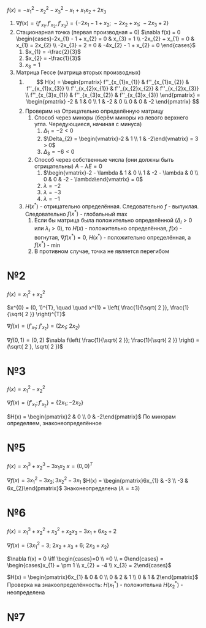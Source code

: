 $f(x) = -x_{1}^{2} - x_{2}^{2} - x_{3}^{2} - x_{1} + x_{1}x_{2} + 2x_{3}$

1. $\nabla f(x) = \left\{ f'_{x_{1}}, f'_{x_{2}}, f'_{x_{3}}  \right\} = \left\{ -2x_{1} - 1 + x_{2};\ -2x_{2} + x_{1};\ -2x_{3} + 2 \right\}$
2. Стационарная точка (первая производная = 0) $\nabla f(x) = 0 \begin{cases}-2x_{1} - 1 + x_{2} = 0 & x_{3} = 1 \\ -2x_{2} + x_{1} = 0 & x_{1} = 2x_{2} \\ -2x_{3} + 2 = 0 & -4x_{2} - 1 + x_{2} = 0 \end{cases}$
	1. $x_{1} = -\frac{2}{3}$
	2. $x_{2} = -\frac{1}{3}$
	3. $x_{3} = 1$
3. Матрица Гессе (матрица вторых производных)
	1. $$
H(x) = \begin{pmatrix}
f''_{x_{1}x_{1}} & f''_{x_{1}x_{2}} & f''_{x_{1}x_{3}} \\
f''_{x_{2}x_{1}} & f''_{x_{2}x_{2}} & f''_{x_{2}x_{3}} \\
f''_{x_{3}x_{1}} & f''_{x_{3}x_{2}} & f''_{x_{3}x_{3}}
\end{pmatrix} = \begin{pmatrix}
-2 & 1 & 0 \\
1 & -2 & 0 \\
0 & 0 & -2
\end{pmatrix}
$$
	2. Проверим на Отрицательно определённую матрицу 
		1. Способ через миноры (берём миноры из левого верхнего угла. Чередующиеся, начиная с минуса)
			1. $\Delta_{1} = -2 < 0$
			2. $\Delta_{2} = \begin{vmatrix}-2 & 1 \\ 1 & -2\end{vmatrix} = 3 > 0$
			3. $\Delta_{3} = -6 < 0$
		2. Способ через собственные числа (они должны быть отрицательны) $A - \lambda E = 0$
			1. $\begin{vmatrix}-2 - \lambda & 1 & 0 \\ 1 & -2 - \lambda & 0 \\ 0 & 0 & -2 - \lambda\end{vmatrix} = 0$
			2. $\lambda = -2$
			3. $\lambda = -3$
			4. $\lambda = -1$
	3. $H(x^{*})$ - отрицательно определённая. Следовательно $f$ - выпуклая. Следовательно $f(x^{*})$ - глобальный $\max$
		1. Если бы матрица была положительно определённой ($\Delta_{i} > 0$ или $\lambda_{i} > 0$), то $H(x)$ - положительно определённая, $f(x)$ - вогнутая, $\nabla f(x^{*}) = 0,\ H(x^{*})$ - положительно определённая, а $f(x^{*})$ - $\min$
		2. В противном случае, точка не является перегибом


# №2
$f(x) = x_{1}^{2} + x_{2}^{2}$

$x^{0} = (0, 1)^{T}, \quad  \quad x^{1} = \left( \frac{1}{\sqrt{ 2 }}, \frac{1}{\sqrt{ 2 }} \right)^{T}$

$\nabla f(x) = \left( f'_{x_{1}};\ f'_{x_{2}} \right) = \left( 2x_{1};\ 2x_{2} \right)$


$\nabla f(0, 1) = (0, 2)$
$\nabla f\left( \frac{1}{\sqrt{ 2 }}; \frac{1}{\sqrt{ 2 }} \right) = (\sqrt{ 2 }, \sqrt{ 2 })$

# №3
$f(x) = x_{1}^{2} - x_{2}^{2}$

$\nabla f(x) = \left\{ f'_{x_{1}}; f'_{x_{2}} \right\} = \left\{ 2x_{1}; -2x_{2} \right\}$

$H(x) = \begin{pmatrix}2 & 0 \\ 0 & -2\end{pmatrix}$
По минорам определяем, знаконеопределённое

# №5
$f(x) = x_{1}^{3} + x_{2}^{3} - 3x_{1}x_{2}$
$x = (0, 0)^{T}$

$\nabla f(x) = 3x_{1}^{2} - 3x_{2}; 3x_{2}^{2} - 3x_{1}$
	$H(x) = \begin{pmatrix}6x_{1} & -3 \\ -3 & 6x_{2}\end{pmatrix}$
	Знаконеопределена ($\lambda = \pm 3$)

# №6
$f(x) = x_{1}^{3} + x_{2}^{2} + x_{3}^{2} + x_{2}x_{3} - 3x_{1} + 6x_{2} + 2$

$\nabla f(x) = \left\{ 3x_{1}^{2} - 3;\ 2x_{2} + x_{3} + 6;\ 2x_{3} + x_{2}\right\}$

$\nabla f(x) = 0 \iff \begin{cases}=0 \\ =0 \\ = 0\end{cases} = \begin{cases}x_{1} = \pm 1 \\ x_{2} = -4 \\ x_{3} = 2\end{cases}$

$H(x) = \begin{pmatrix}6x_{1} & 0 & 0 \\ 0 & 2 & 1 \\ 0 & 1 & 2\end{pmatrix}$
Проверка на знакоопределённость:
$H(x_{1}^{*})$ - положительна
$H(x_{2}^{*})$ - неопределена

# №7
